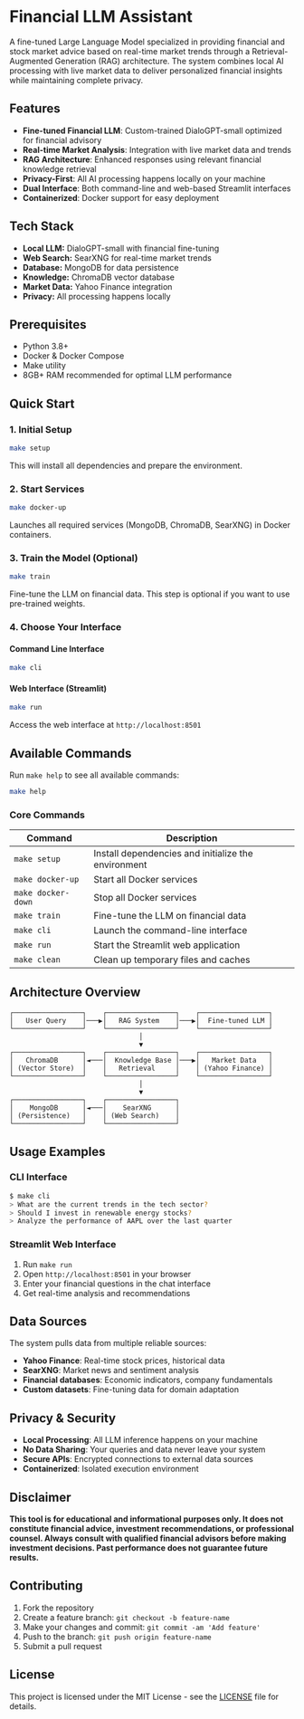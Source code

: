 # Financial LLM Assistant

A fine-tuned Large Language Model specialized in providing financial and stock market advice based on real-time market trends through a Retrieval-Augmented Generation (RAG) architecture. The system combines local AI processing with live market data to deliver personalized financial insights while maintaining complete privacy.

## Features

- **Fine-tuned Financial LLM**: Custom-trained DialoGPT-small optimized for financial advisory
- **Real-time Market Analysis**: Integration with live market data and trends
- **RAG Architecture**: Enhanced responses using relevant financial knowledge retrieval
- **Privacy-First**: All AI processing happens locally on your machine
- **Dual Interface**: Both command-line and web-based Streamlit interfaces
- **Containerized**: Docker support for easy deployment

## Tech Stack

-  **Local LLM:** DialoGPT-small with financial fine-tuning
-  **Web Search:** SearXNG for real-time market trends
-  **Database:** MongoDB for data persistence
-  **Knowledge:** ChromaDB vector database
-  **Market Data:** Yahoo Finance integration
-  **Privacy:** All processing happens locally

## Prerequisites

- Python 3.8+
- Docker & Docker Compose
- Make utility
- 8GB+ RAM recommended for optimal LLM performance

## Quick Start

### 1. Initial Setup
```bash
make setup
```
This will install all dependencies and prepare the environment.

### 2. Start Services
```bash
make docker-up
```
Launches all required services (MongoDB, ChromaDB, SearXNG) in Docker containers.

### 3. Train the Model (Optional)
```bash
make train
```
Fine-tune the LLM on financial data. This step is optional if you want to use pre-trained weights.

### 4. Choose Your Interface

#### Command Line Interface
```bash
make cli
```

#### Web Interface (Streamlit)
```bash
make run
```
Access the web interface at `http://localhost:8501`

## Available Commands

Run `make help` to see all available commands:

```bash
make help
```

### Core Commands

| Command | Description |
|---------|-------------|
| `make setup` | Install dependencies and initialize the environment |
| `make docker-up` | Start all Docker services |
| `make docker-down` | Stop all Docker services |
| `make train` | Fine-tune the LLM on financial data |
| `make cli` | Launch the command-line interface |
| `make run` | Start the Streamlit web application |
| `make clean` | Clean up temporary files and caches |

## Architecture Overview

```
┌─────────────────┐    ┌─────────────────┐    ┌─────────────────┐
│   User Query    │───▶│   RAG System    │───▶│  Fine-tuned LLM │
└─────────────────┘    └─────────────────┘    └─────────────────┘
                                │
                                ▼
┌─────────────────┐    ┌─────────────────┐    ┌─────────────────┐
│   ChromaDB      │◄───│  Knowledge Base │───▶│   Market Data   │
│ (Vector Store)  │    │   Retrieval     │    │ (Yahoo Finance) │
└─────────────────┘    └─────────────────┘    └─────────────────┘
                                │
                                ▼
┌─────────────────┐    ┌─────────────────┐
│    MongoDB      │◄───│    SearXNG      │
│ (Persistence)   │    │ (Web Search)    │
└─────────────────┘    └─────────────────┘
```

## Usage Examples

### CLI Interface
```bash
$ make cli
> What are the current trends in the tech sector?
> Should I invest in renewable energy stocks?
> Analyze the performance of AAPL over the last quarter
```

### Streamlit Web Interface
1. Run `make run`
2. Open `http://localhost:8501` in your browser
3. Enter your financial questions in the chat interface
4. Get real-time analysis and recommendations

## Data Sources

The system pulls data from multiple reliable sources:

- **Yahoo Finance**: Real-time stock prices, historical data
- **SearXNG**: Market news and sentiment analysis  
- **Financial databases**: Economic indicators, company fundamentals
- **Custom datasets**: Fine-tuning data for domain adaptation

## Privacy & Security

- **Local Processing**: All LLM inference happens on your machine
- **No Data Sharing**: Your queries and data never leave your system
- **Secure APIs**: Encrypted connections to external data sources
- **Containerized**: Isolated execution environment

## Disclaimer

**This tool is for educational and informational purposes only. It does not constitute financial advice, investment recommendations, or professional counsel. Always consult with qualified financial advisors before making investment decisions. Past performance does not guarantee future results.**

## Contributing

1. Fork the repository
2. Create a feature branch: `git checkout -b feature-name`
3. Make your changes and commit: `git commit -am 'Add feature'`
4. Push to the branch: `git push origin feature-name`
5. Submit a pull request

## License

This project is licensed under the MIT License - see the [LICENSE](LICENSE) file for details.

